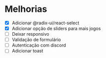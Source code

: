 # Melhorias

- [x] Adicionar @radix-ui/react-select
- [x] Adicionar opção de sliders para mais jogos
- [ ] Deixar responsivo
- [ ] Validação de formulário
- [ ] Autenticação com discord
- [ ] Adicionar toast